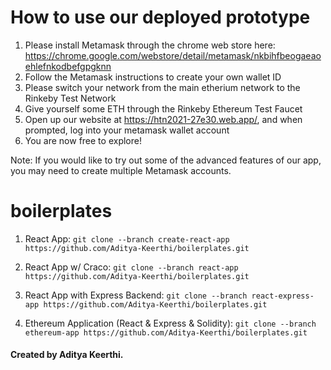 # How to use our deployed prototype
1. Please install Metamask through the chrome web store here: https://chrome.google.com/webstore/detail/metamask/nkbihfbeogaeaoehlefnkodbefgpgknn
2. Follow the Metamask instructions to create your own wallet ID
3. Please switch your network from the main etherium network to the Rinkeby Test Network
4. Give yourself some ETH through the Rinkeby Ethereum Test Faucet
5. Open up our website at https://htn2021-27e30.web.app/, and when prompted, log into your metamask wallet account
6. You are now free to explore!

Note: If you would like to try out some of the advanced features of our app, you may need to create multiple Metamask accounts.










# boilerplates

1. React App:
```git clone --branch create-react-app https://github.com/Aditya-Keerthi/boilerplates.git```

2. React App w/ Craco:
```git clone --branch react-app https://github.com/Aditya-Keerthi/boilerplates.git```

2. React App with Express Backend:
```git clone --branch react-express-app https://github.com/Aditya-Keerthi/boilerplates.git```

3. Ethereum Application (React & Express & Solidity):
```git clone --branch ethereum-app https://github.com/Aditya-Keerthi/boilerplates.git```

#### Created by Aditya Keerthi.
